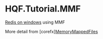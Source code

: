 # HQF.Tutorial.MMF


[Redis on windows](https://github.com/MSOpenTech/redis) using MMF    

More detail from [corefx][MemoryMappedFiles](https://github.com/dotnet/corefx/tree/master/src/System.IO.MemoryMappedFiles)   
